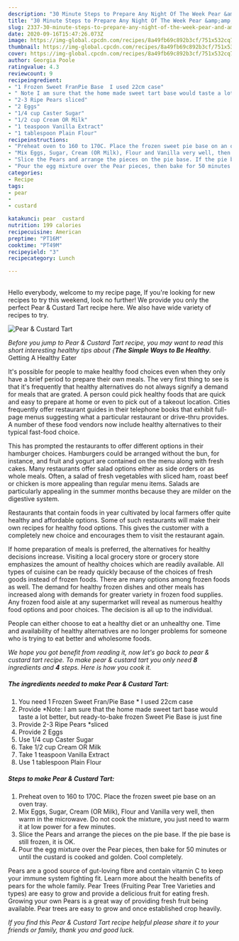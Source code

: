 ```yaml
---
description: "30 Minute Steps to Prepare Any Night Of The Week Pear &amp;amp; Custard Tart"
title: "30 Minute Steps to Prepare Any Night Of The Week Pear &amp;amp; Custard Tart"
slug: 2337-30-minute-steps-to-prepare-any-night-of-the-week-pear-and-amp-custard-tart
date: 2020-09-16T15:47:26.073Z
image: https://img-global.cpcdn.com/recipes/8a49fb69c892b3cf/751x532cq70/pear-custard-tart-recipe-main-photo.jpg
thumbnail: https://img-global.cpcdn.com/recipes/8a49fb69c892b3cf/751x532cq70/pear-custard-tart-recipe-main-photo.jpg
cover: https://img-global.cpcdn.com/recipes/8a49fb69c892b3cf/751x532cq70/pear-custard-tart-recipe-main-photo.jpg
author: Georgia Poole
ratingvalue: 4.3
reviewcount: 9
recipeingredient:
- "1 Frozen Sweet FranPie Base  I used 22cm case"
- " Note I am sure that the home made sweet tart base would taste a lot better but readytobake frozen Sweet Pie Base is just fine"
- "2-3 Ripe Pears sliced"
- "2 Eggs"
- "1/4 cup Caster Sugar"
- "1/2 cup Cream OR Milk"
- "1 teaspoon Vanilla Extract"
- "1 tablespoon Plain Flour"
recipeinstructions:
- "Preheat oven to 160 to 170C. Place the frozen sweet pie base on an oven tray."
- "Mix Eggs, Sugar, Cream (OR Milk), Flour and Vanilla very well, then warm in the microwave. Do not cook the mixture, you just need to warm it at low power for a few minutes."
- "Slice the Pears and arrange the pieces on the pie base. If the pie base is still frozen, it is OK."
- "Pour the egg mixture over the Pear pieces, then bake for 50 minutes or until the custard is cooked and golden. Cool completely."
categories:
- Recipe
tags:
- pear
- 
- custard

katakunci: pear  custard 
nutrition: 199 calories
recipecuisine: American
preptime: "PT16M"
cooktime: "PT49M"
recipeyield: "3"
recipecategory: Lunch

---
```

<br>
Hello everybody, welcome to my recipe page, If you're looking for new recipes to try this weekend, look no further! We provide you only the perfect Pear &amp; Custard Tart recipe here. We also have wide variety of recipes to try.
<br>


![Pear &amp; Custard Tart](https://img-global.cpcdn.com/recipes/8a49fb69c892b3cf/751x532cq70/pear-custard-tart-recipe-main-photo.jpg)

<i>Before you jump to Pear &amp; Custard Tart recipe, you may want to read this short interesting healthy tips about {<strong>The Simple Ways to Be Healthy</strong>.</i>
Getting A Healthy Eater

It's possible for people to make healthy food choices even when they only have a brief period to prepare their own meals. The very first thing to see is that it's frequently that healthy alternatives do not always signify a demand for meals that are grated. A person could pick healthy foods that are quick and easy to prepare at home or even to pick out of a takeout location. Cities frequently offer restaurant guides in their telephone books that exhibit full-page menus suggesting what a particular restaurant or drive-thru provides. A number of these food vendors now include healthy alternatives to their typical fast-food choice.

 This has prompted the restaurants to offer different options in their hamburger choices. Hamburgers could be arranged without the bun, for instance, and fruit and yogurt are contained on the menu along with fresh cakes. Many restaurants offer salad options either as side orders or as whole meals. Often, a salad of fresh vegetables with sliced ham, roast beef or chicken is more appealing than regular menu items.  Salads are particularly appealing in the summer months because they are milder on the digestive system.

Restaurants that contain foods in year cultivated by local farmers offer quite healthy and affordable options. Some of such restaurants will make their own recipes for healthy food options.  This gives the customer with a completely new choice and encourages them to visit the restaurant again.

If home preparation of meals is preferred, the alternatives for healthy decisions increase. Visiting a local grocery store or grocery store emphasizes the amount of healthy choices which are readily available.  All types of cuisine can be ready quickly because of the choices of fresh goods instead of frozen foods. There are many options among frozen foods as well. The demand for healthy frozen dishes and other meals has increased along with demands for greater variety in frozen food supplies. Any frozen food aisle at any supermarket will reveal as numerous healthy food options and poor choices. The decision is all up to the individual.

People can either choose to eat a healthy diet or an unhealthy one. Time and availability of healthy alternatives are no longer problems for someone who is trying to eat better and wholesome foods.


<i>We hope you got benefit from reading it, now let's go back to pear &amp; custard tart recipe. To make pear &amp; custard tart you only need <strong>8</strong> ingredients and <strong>4</strong> steps. Here is how you cook it.
</i>

##### The ingredients needed to make Pear &amp; Custard Tart:

1. You need 1 Frozen Sweet Fran/Pie Base * I used 22cm case
1. Provide  *Note: I am sure that the home made sweet tart base would taste a lot better, but ready-to-bake frozen Sweet Pie Base is just fine
1. Provide 2-3 Ripe Pears *sliced
1. Provide 2 Eggs
1. Use 1/4 cup Caster Sugar
1. Take 1/2 cup Cream OR Milk
1. Take 1 teaspoon Vanilla Extract
1. Use 1 tablespoon Plain Flour


##### Steps to make Pear &amp; Custard Tart:

1. Preheat oven to 160 to 170C. Place the frozen sweet pie base on an oven tray.
1. Mix Eggs, Sugar, Cream (OR Milk), Flour and Vanilla very well, then warm in the microwave. Do not cook the mixture, you just need to warm it at low power for a few minutes.
1. Slice the Pears and arrange the pieces on the pie base. If the pie base is still frozen, it is OK.
1. Pour the egg mixture over the Pear pieces, then bake for 50 minutes or until the custard is cooked and golden. Cool completely.


Pears are a good source of gut-loving fibre and contain vitamin C to keep your immune system fighting fit. Learn more about the health benefits of pears for the whole family. Pear Trees (Fruiting Pear Tree Varieties and types) are easy to grow and provide a delicious fruit for eating fresh. Growing your own Pears is a great way of providing fresh fruit being available. Pear trees are easy to grow and once established crop heavily. 

<i>If you find this Pear &amp; Custard Tart recipe helpful please share it to your friends or family, thank you and good luck.</i>

